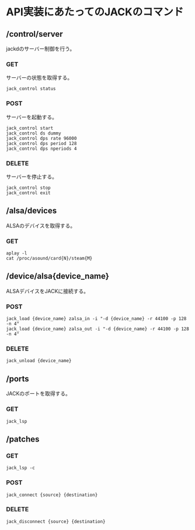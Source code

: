 # API実装にあたってのJACKのコマンド

## /control/server

jackdのサーバー制御を行う。

### GET

サーバーの状態を取得する。

```shell
jack_control status
```

### POST

サーバーを起動する。

```shell
jack_control start
jack_control ds dummy
jack_control dps rate 96000
jack_control dps period 128
jack_control dps nperiods 4
```

### DELETE

サーバーを停止する。

```shell
jack_control stop
jack_control exit
```

## /alsa/devices

ALSAのデバイスを取得する。

### GET

```shell
aplay -l
cat /proc/asound/card{N}/steam{M}
```

## /device/alsa{device_name}

ALSAデバイスをJACKに接続する。

### POST

```shell
jack_load {device_name} zalsa_in -i "-d {device_name} -r 44100 -p 128 -n 4"
jack_load {device_name} zalsa_out -i "-d {device_name} -r 44100 -p 128 -n 4"
```

### DELETE

```shell
jack_unload {device_name}
```

## /ports

JACKのポートを取得する。

### GET

```shell
jack_lsp
```

## /patches

### GET

```shell
jack_lsp -c
```

### POST

```shell
jack_connect {source} {destination}
```

### DELETE

```shell
jack_disconnect {source} {destination}
```